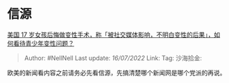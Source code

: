 # 信源

[美国 17 岁女孩后悔做变性手术，称「被社交媒体影响，不明白变性的后果」，如何看待青少年变性问题？](https://www.zhihu.com/question/542881670/answer/2577930113)

> Author: #NellNell
> Last update: *16/07/2022*
> Link:
> Tag:
> 沙海拾金:

欧美的新闻看内容之前请务必先看信源，先搞清楚哪个新闻网是哪个党派的再说。
